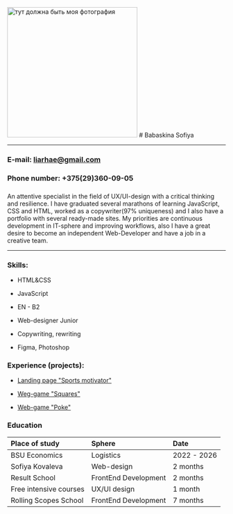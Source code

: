 <image src="/rsschool-cv/images/i.jpg" alt="тут должна быть моя фотография" width = 300px>
# Babaskina Sofiya  

---  

### E-mail: liarhae@gmail.com  

### Phone number: +375(29)360-09-05  

###  

An attentive specialist in the field of UX/UI-design with a critical thinking and resilience. I have graduated several marathons of learning JavaScript, CSS and HTML, worked as a copywriter(97% uniqueness) and I also have a portfolio with several ready-made sites. My priorities are continuous development in IT-sphere and improving workflows, also I have a great desire to become an independent Web-Developer and have a job in a creative team.  

---  

### Skills:  

- HTML&CSS  

- JavaScript  

- EN - B2  

- Web-designer Junior  

- Copywriting, rewriting  

- Figma, Photoshop  

### Experience (projects):  

- [Landing page "Sports motivator"](https://jsfiddle.net/rhaelias/4suramtv/19//)  

- [Weg-game "Squares"](https://jsfiddle.net/rhaelias/4suramtv/16/)  

- [Web-game "Poke"](https://jsfiddle.net/rhaelias/4suramtv/18/)  

### Education  

| Place of study         | Sphere               | Date        |
| :--------------------- | :------------------- | :---------- |
| BSU Economics          | Logistics            | 2022 - 2026 |
| Sofiya Kovaleva        | Web-design           | 2 months    |
| Result School          | FrontEnd Development | 2 months    |
| Free intensive courses | UX/UI design         | 1 month     |
| Rolling Scopes School  | FrontEnd Development | 7 months    |  

